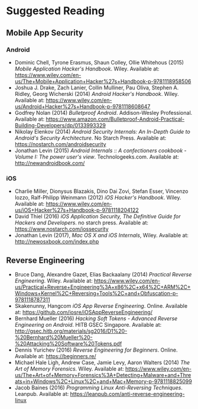 # Suggested Reading

## Mobile App Security

### Android

- Dominic Chell, Tyrone Erasmus, Shaun Colley, Ollie Whitehous (2015) _Mobile
  Application Hacker's Handbook_. Wiley. Available at:
  <https://www.wiley.com/en-us/The+Mobile+Application+Hacker%27s+Handbook-p-9781118958506>
- Joshua J. Drake, Zach Lanier, Collin Mulliner, Pau Oliva, Stephen A. Ridley,
  Georg Wicherski (2014) _Android Hacker's Handbook_. Wiley. Available at:
  <https://www.wiley.com/en-us/Android+Hacker%27s+Handbook-p-9781118608647>
- Godfrey Nolan (2014) _Bulletproof Android_. Addison-Wesley Professional.
  Available at:
  <https://www.amazon.com/Bulletproof-Android-Practical-Building-Developers/dp/0133993329>
- Nikolay Elenkov (2014) _Android Security Internals: An In-Depth Guide to
  Android's Security Architecture_. No Starch Press. Available at:
  <https://nostarch.com/androidsecurity>
- Jonathan Levin (2015) _Android Internals :: A confectioners cookbook - Volume
  I: The power user's view_. Technologeeks.com. Available at:
  <http://newandroidbook.com/>

### iOS

- Charlie Miller, Dionysus Blazakis, Dino Dai Zovi, Stefan Esser, Vincenzo
  Iozzo, Ralf-Philipp Weinmann (2012) _iOS Hacker's Handbook_. Wiley. Available
  at: <https://www.wiley.com/en-us/iOS+Hacker%27s+Handbook-p-9781118204122>
- David Thiel (2016) _iOS Application Security, The Definitive Guide for Hackers
  and Developers_. no starch press. Available at:
  <https://www.nostarch.com/iossecurity>
- Jonathan Levin (2017), _Mac OS X and iOS Internals_, Wiley. Available at:
  <http://newosxbook.com/index.php>

## Reverse Engineering

- Bruce Dang, Alexandre Gazet, Elias Backaalany (2014) _Practical Reverse
  Engineering_. Wiley. Available at:
  <https://www.wiley.com/en-us/Practical+Reverse+Engineering%3A+x86%2C+x64%2C+ARM%2C+Windows+Kernel%2C+Reversing+Tools%2C+and+Obfuscation-p-9781118787311>
- Skakenunny, Hangcom _iOS App Reverse Engineering_. Online. Available at:
  <https://github.com/iosre/iOSAppReverseEngineering/>
- Bernhard Mueller (2016) _Hacking Soft Tokens - Advanced Reverse Engineering on
  Android_. HITB GSEC Singapore. Available at:
  <http://gsec.hitb.org/materials/sg2016/D1%20-%20Bernhard%20Mueller%20-%20Attacking%20Software%20Tokens.pdf>
- Dennis Yurichev (2016) _Reverse Engineering for Beginners_. Online. Available
  at: <https://beginners.re/>
- Michael Hale Ligh, Andrew Case, Jamie Levy, Aaron Walters (2014) _The Art of
  Memory Forensics._ Wiley. Available at:
  <https://www.wiley.com/en-us/The+Art+of+Memory+Forensics%3A+Detecting+Malware+and+Threats+in+Windows%2C+Linux%2C+and+Mac+Memory-p-9781118825099>
- Jacob Baines (2016) _Programming Linux Anti-Reversing Techniques_. Leanpub.
  Available at: <https://leanpub.com/anti-reverse-engineering-linux>
